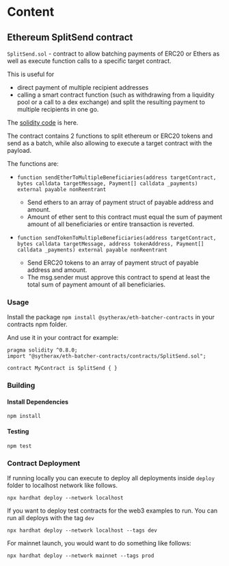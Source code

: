 # Content

## Ethereum SplitSend contract

`SplitSend.sol` - contract to allow batching payments of ERC20 or Ethers as well as execute function calls to a specific target contract.

This is useful for

- direct payment of multiple recipient addresses
- calling a smart contract function (such as withdrawing from a liquidity pool or a call to a dex exchange) and split the resulting payment to multiple recipients in one go.

The [solidity code](https://github.com/Swoorup/eth-batcher-contracts/blob/master/contracts/SplitSend.sol) is here.

The contract contains 2 functions to split ethereum or ERC20 tokens and send as a batch, while also allowing to execute a target contract with the payload.

The functions are:

- `function sendEtherToMultipleBeneficiaries(address targetContract, bytes calldata targetMessage, Payment[] calldata _payments) external payable nonReentrant`

  - Send ethers to an array of payment struct of payable address and amount.
  - Amount of ether sent to this contract must equal the sum of payment amount of all beneficiaries or entire transaction is reverted.

- `function sendTokenToMultipleBeneficiaries(address targetContract, bytes calldata targetMessage, address tokenAddress, Payment[] calldata _payments) external payable nonReentrant`

  - Send ERC20 tokens to an array of payment struct of payable address and amount.
  - The msg.sender must approve this contract to spend at least the total sum of payment amount of all beneficiaries.

### Usage

Install the package `npm install @sytherax/eth-batcher-contracts` in your contracts npm folder.

And use it in your contract for example:

```sol
pragma solidity ^0.8.0;
import "@sytherax/eth-batcher-contracts/contracts/SplitSend.sol";

contract MyContract is SplitSend { }
```

### Building

#### Install Dependencies

```shell
npm install
```

#### Testing

```shell
npm test
```


### Contract Deployment

If running locally you can execute to deploy all deployments inside `deploy` folder to localhost network like follows.

```shell
npx hardhat deploy --network localhost
```

If you want to deploy test contracts for the web3 examples to run. You can run all deploys with the tag `dev`

```shell
npx hardhat deploy --network localhost --tags dev
```

For mainnet launch, you would want to do something like follows:

```shell
npx hardhat deploy --network mainnet --tags prod
```
